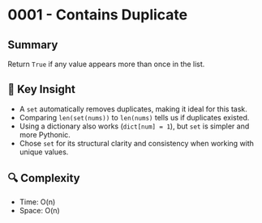 # 0001 - Contains Duplicate

## Summary

Return `True` if any value appears more than once in the list.

## 🧠 Key Insight

- A `set` automatically removes duplicates, making it ideal for this task.
- Comparing `len(set(nums))` to `len(nums)` tells us if duplicates existed.
- Using a dictionary also works (`dict[num] = 1`), but `set` is simpler and more Pythonic.
- Chose `set` for its structural clarity and consistency when working with unique values.

## 🔍 Complexity

- Time: O(n)
- Space: O(n)
